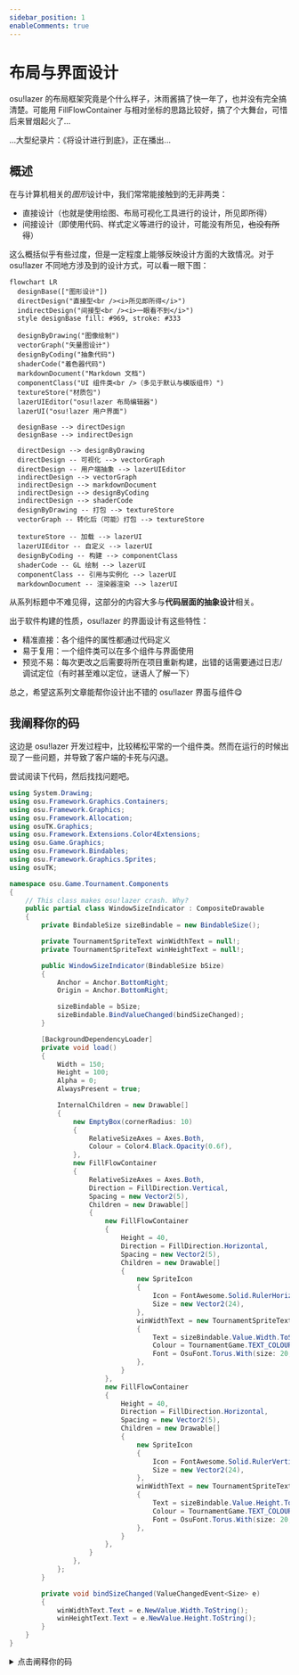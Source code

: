 ```yaml
---
sidebar_position: 1
enableComments: true
---
```


# 布局与界面设计

osu!lazer 的布局框架究竟是个什么样子，沐雨酱搞了快一年了，也并没有完全搞清楚。可能用 FillFlowContainer 与相对坐标的思路比较好，搞了个大舞台，可惜后来冒烟起火了...

...大型纪录片：《将设计进行到底》，正在播出...

## 概述

在与计算机相关的*图形*设计中，我们常常能接触到的无非两类：

- 直接设计（也就是使用绘图、布局可视化工具进行的设计，所见即所得）
- 间接设计（即使用代码、样式定义等进行的设计，可能没有所见，~~也没有所得~~）

这么概括似乎有些过度，但是一定程度上能够反映设计方面的大致情况。对于 osu!lazer 不同地方涉及到的设计方式，可以看一眼下图：

```mermaid
flowchart LR
  designBase(["图形设计"])
  directDesign("直接型<br /><i>所见即所得</i>")
  indirectDesign("间接型<br /><i>一眼看不到</i>")
  style designBase fill: #969, stroke: #333

  designByDrawing("图像绘制")
  vectorGraph("矢量图设计")
  designByCoding("抽象代码")
  shaderCode("着色器代码")
  markdownDocument("Markdown 文档")
  componentClass("UI 组件类<br />（多见于默认与模版组件）")
  textureStore("材质包")
  lazerUIEditor("osu!lazer 布局编辑器")
  lazerUI("osu!lazer 用户界面")

  designBase --> directDesign
  designBase --> indirectDesign

  directDesign --> designByDrawing
  directDesign -- 可视化 --> vectorGraph
  directDesign -- 用户端抽象 --> lazerUIEditor
  indirectDesign --> vectorGraph
  indirectDesign --> markdownDocument
  indirectDesign --> designByCoding
  indirectDesign --> shaderCode
  designByDrawing -- 打包 --> textureStore
  vectorGraph -- 转化后（可能）打包 --> textureStore

  textureStore -- 加载 --> lazerUI
  lazerUIEditor -- 自定义 --> lazerUI
  designByCoding -- 构建 --> componentClass
  shaderCode -- GL 绘制 --> lazerUI
  componentClass -- 引用与实例化 --> lazerUI
  markdownDocument -- 渲染器渲染 --> lazerUI
```

从系列标题中不难见得，这部分的内容大多与**代码层面的抽象设计**相关。

出于软件构建的性质，osu!lazer 的界面设计有这些特性：

- 精准直接：各个组件的属性都通过代码定义
- 易于复用：一个组件类可以在多个组件与界面使用
- 预览不易：每次更改之后需要将所在项目重新构建，出错的话需要通过日志/调试定位（有时甚至难以定位，谜语人了解一下）

总之，希望这系列文章能帮你设计出不错的 osu!lazer 界面与组件😋

## 我阐释你的码

这边是 osu!lazer 开发过程中，比较稀松平常的一个组件类。然而在运行的时候出现了一些问题，并导致了客户端的卡死与闪退。

尝试阅读下代码，然后找找问题吧。

```csharp
using System.Drawing;
using osu.Framework.Graphics.Containers;
using osu.Framework.Graphics;
using osu.Framework.Allocation;
using osuTK.Graphics;
using osu.Framework.Extensions.Color4Extensions;
using osu.Game.Graphics;
using osu.Framework.Bindables;
using osu.Framework.Graphics.Sprites;
using osuTK;

namespace osu.Game.Tournament.Components
{
    // This class makes osu!lazer crash. Why?
    public partial class WindowSizeIndicator : CompositeDrawable
    {
        private BindableSize sizeBindable = new BindableSize();

        private TournamentSpriteText winWidthText = null!;
        private TournamentSpriteText winHeightText = null!;

        public WindowSizeIndicator(BindableSize bSize)
        {
            Anchor = Anchor.BottomRight;
            Origin = Anchor.BottomRight;

            sizeBindable = bSize;
            sizeBindable.BindValueChanged(bindSizeChanged);
        }

        [BackgroundDependencyLoader]
        private void load()
        {
            Width = 150;
            Height = 100;
            Alpha = 0;
            AlwaysPresent = true;

            InternalChildren = new Drawable[]
            {
                new EmptyBox(cornerRadius: 10)
                {
                    RelativeSizeAxes = Axes.Both,
                    Colour = Color4.Black.Opacity(0.6f),
                },
                new FillFlowContainer
                {
                    RelativeSizeAxes = Axes.Both,
                    Direction = FillDirection.Vertical,
                    Spacing = new Vector2(5),
                    Children = new Drawable[]
                    {
                        new FillFlowContainer
                        {
                            Height = 40,
                            Direction = FillDirection.Horizontal,
                            Spacing = new Vector2(5),
                            Children = new Drawable[]
                            {
                                new SpriteIcon
                                {
                                    Icon = FontAwesome.Solid.RulerHorizontal,
                                    Size = new Vector2(24),
                                },
                                winWidthText = new TournamentSpriteText
                                {
                                    Text = sizeBindable.Value.Width.ToString(),
                                    Colour = TournamentGame.TEXT_COLOUR,
                                    Font = OsuFont.Torus.With(size: 20, weight: FontWeight.SemiBold),
                                },
                            }
                        },
                        new FillFlowContainer
                        {
                            Height = 40,
                            Direction = FillDirection.Horizontal,
                            Spacing = new Vector2(5),
                            Children = new Drawable[]
                            {
                                new SpriteIcon
                                {
                                    Icon = FontAwesome.Solid.RulerVertical,
                                    Size = new Vector2(24),
                                },
                                winWidthText = new TournamentSpriteText
                                {
                                    Text = sizeBindable.Value.Height.ToString(),
                                    Colour = TournamentGame.TEXT_COLOUR,
                                    Font = OsuFont.Torus.With(size: 20, weight: FontWeight.SemiBold),
                                },
                            }
                        },
                    }
                },
            };
        }

        private void bindSizeChanged(ValueChangedEvent<Size> e)
        {
            winWidthText.Text = e.NewValue.Width.ToString();
            winHeightText.Text = e.NewValue.Height.ToString();
        }
    }
}
```

<details>
  <summary>点击阐释你的码</summary>

  这段代码量确实不小，不过错误也算相对简单...

  在这个类中，`winWidthText` 在两个并列的 `FillFlowContainer` 中被赋值了两次，导致其错误地将应该显示高度的字段改成了宽度。同时，由于 `winHeightText` 始终为 `null`，在调用 `bindSizeChanged` 时会出现空引用而导致报错。

  不过也正是因为代码量大，导致我一度怀疑是 `FillFlowContainer` 的特性，排错排了二十多分钟😠

  各位在写这样的代码时，别忘了检查变量调用和空引用啊（震声
</details>
